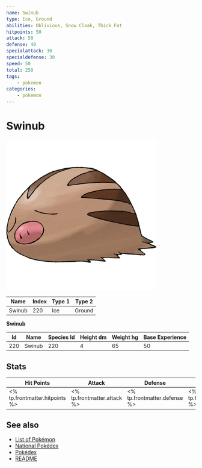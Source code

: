 ```yaml
---
name: Swinub
type: Ice, Ground
abilities: Oblivious, Snow Cloak, Thick Fat
hitpoints: 50
attack: 50
defense: 40
specialattack: 30
specialdefense: 30
speed: 50
total: 250
tags:
    - pokemon
categories:
    - pokemon
---
```


# Swinub


![Swinub](images/220.png)

| **Name** | **Index** | **Type 1** | **Type 2** |
|----|----|----|----|
| Swinub | 220 | Ice | Ground  |

**Swinub** 




| **Id** | **Name** | **Species Id** | **Height dm** | **Weight hg** | **Base Experience** |
|--------|----------|----------------|------------|------------|---------------------|
| 220 | Swinub | 220 | 4 | 65 | 50 |



## Stats

| **Hit Points** | **Attack** | **Defense** | **Special Attack** | **Special Defense** | **Speed** | **Total** |
|----------------|------------|-------------|--------------------|---------------------|-----------|-----------|
| <% tp.frontmatter.hitpoints %> | <% tp.frontmatter.attack %> | <% tp.frontmatter.defense %> | <% tp.frontmatter.specialattack %> | <% tp.frontmatter.specialdefense %> | <% tp.frontmatter.speed %> | <% tp.frontmatter.total %> |

## See also

- [List of Pokémon](../pokemon.md)
- [National Pokédex](../national_pokedex.md)
- [Pokédex](../pokedex.md)
- [README](../README.md)
